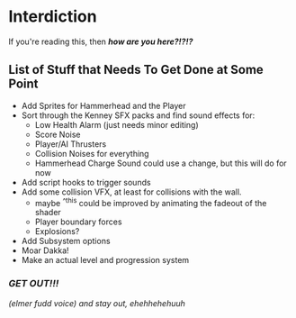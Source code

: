 # Interdiction
If you're reading this, then ***how are you here?!?!?***

## List of Stuff that Needs To Get Done at Some Point
* Add Sprites for Hammerhead and the Player
* Sort through the Kenney SFX packs and find sound effects for:
	* Low Health Alarm (just needs minor editing)
	* Score Noise
	* Player/AI Thrusters
	* Collision Noises for everything
	* Hammerhead Charge Sound could use a change, but this will do for now
* Add script hooks to trigger sounds
* Add some collision VFX, at least for collisions with the wall.
	* maybe <sup>^this</sup> could be improved by animating the fadeout of the shader
	* Player boundary forces
	* Explosions?
* Add Subsystem options
* Moar Dakka!
* Make an actual level and progression system

### *GET OUT!!!*
*(elmer fudd voice) and stay out, ehehhehehuuh*
